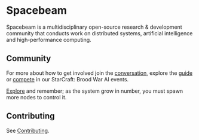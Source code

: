 # Spacebeam

Spacebeam is a multidisciplinary open-source research & development community that conducts work on distributed systems, artificial intelligence and high-performance computing.

## Community
For more about how to get involved join the [conversation](https://discord.com/invite/SFpVE5Z), explore the [guide](https://github.com/spacebeam/guide/wiki) or [compete](https://torchup.org) in our StarCraft: Brood War AI events.

[Explore](https://spacebeam.org) and remember; as the system grow in number, you must spawn more nodes to control it.

## Contributing

See [Contributing](CONTRIBUTING.md).

